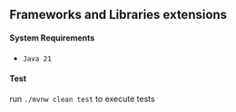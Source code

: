 ## Frameworks and Libraries extensions

#### System Requirements
* `Java 21`

#### Test
run `./mvnw clean test` to execute tests
